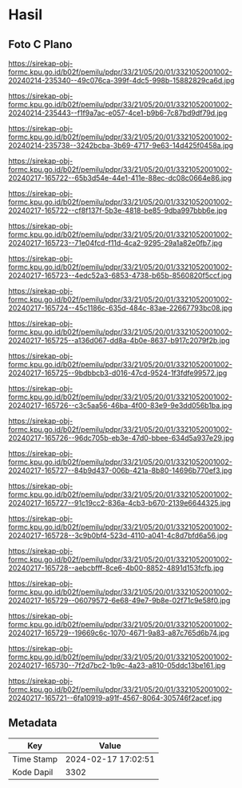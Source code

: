 # Hasil

## Foto C Plano

https://sirekap-obj-formc.kpu.go.id/b02f/pemilu/pdpr/33/21/05/20/01/3321052001002-20240214-235340--49c076ca-399f-4dc5-998b-15882829ca6d.jpg

https://sirekap-obj-formc.kpu.go.id/b02f/pemilu/pdpr/33/21/05/20/01/3321052001002-20240214-235443--f1f9a7ac-e057-4ce1-b9b6-7c87bd9df79d.jpg

https://sirekap-obj-formc.kpu.go.id/b02f/pemilu/pdpr/33/21/05/20/01/3321052001002-20240214-235738--3242bcba-3b69-4717-9e63-14d425f0458a.jpg

https://sirekap-obj-formc.kpu.go.id/b02f/pemilu/pdpr/33/21/05/20/01/3321052001002-20240217-165722--65b3d54e-44e1-411e-88ec-dc08c0664e86.jpg

https://sirekap-obj-formc.kpu.go.id/b02f/pemilu/pdpr/33/21/05/20/01/3321052001002-20240217-165722--cf8f137f-5b3e-4818-be85-9dba997bbb6e.jpg

https://sirekap-obj-formc.kpu.go.id/b02f/pemilu/pdpr/33/21/05/20/01/3321052001002-20240217-165723--71e04fcd-f11d-4ca2-9295-29a1a82e0fb7.jpg

https://sirekap-obj-formc.kpu.go.id/b02f/pemilu/pdpr/33/21/05/20/01/3321052001002-20240217-165723--4edc52a3-6853-4738-b65b-8560820f5ccf.jpg

https://sirekap-obj-formc.kpu.go.id/b02f/pemilu/pdpr/33/21/05/20/01/3321052001002-20240217-165724--45c1186c-635d-484c-83ae-22667793bc08.jpg

https://sirekap-obj-formc.kpu.go.id/b02f/pemilu/pdpr/33/21/05/20/01/3321052001002-20240217-165725--a136d067-dd8a-4b0e-8637-b917c2079f2b.jpg

https://sirekap-obj-formc.kpu.go.id/b02f/pemilu/pdpr/33/21/05/20/01/3321052001002-20240217-165725--9bdbbcb3-d016-47cd-9524-1f3fdfe99572.jpg

https://sirekap-obj-formc.kpu.go.id/b02f/pemilu/pdpr/33/21/05/20/01/3321052001002-20240217-165726--c3c5aa56-46ba-4f00-83e9-9e3dd056b1ba.jpg

https://sirekap-obj-formc.kpu.go.id/b02f/pemilu/pdpr/33/21/05/20/01/3321052001002-20240217-165726--96dc705b-eb3e-47d0-bbee-634d5a937e29.jpg

https://sirekap-obj-formc.kpu.go.id/b02f/pemilu/pdpr/33/21/05/20/01/3321052001002-20240217-165727--84b9d437-006b-421a-8b80-14696b770ef3.jpg

https://sirekap-obj-formc.kpu.go.id/b02f/pemilu/pdpr/33/21/05/20/01/3321052001002-20240217-165727--91c19cc2-836a-4cb3-b670-2139e6644325.jpg

https://sirekap-obj-formc.kpu.go.id/b02f/pemilu/pdpr/33/21/05/20/01/3321052001002-20240217-165728--3c9b0bf4-523d-4110-a041-4c8d7bfd6a56.jpg

https://sirekap-obj-formc.kpu.go.id/b02f/pemilu/pdpr/33/21/05/20/01/3321052001002-20240217-165728--aebcbfff-8ce6-4b00-8852-4891d153fcfb.jpg

https://sirekap-obj-formc.kpu.go.id/b02f/pemilu/pdpr/33/21/05/20/01/3321052001002-20240217-165729--06079572-6e68-49e7-9b8e-02f71c9e58f0.jpg

https://sirekap-obj-formc.kpu.go.id/b02f/pemilu/pdpr/33/21/05/20/01/3321052001002-20240217-165729--19669c6c-1070-4671-9a83-a87c765d6b74.jpg

https://sirekap-obj-formc.kpu.go.id/b02f/pemilu/pdpr/33/21/05/20/01/3321052001002-20240217-165730--7f2d7bc2-1b9c-4a23-a810-05ddc13be161.jpg

https://sirekap-obj-formc.kpu.go.id/b02f/pemilu/pdpr/33/21/05/20/01/3321052001002-20240217-165721--6fa10919-a91f-4567-8064-305746f2acef.jpg


## Metadata

| Key        | Value               |
| ---------- | ------------------- |
| Time Stamp | 2024-02-17 17:02:51 |
| Kode Dapil | 3302                |



